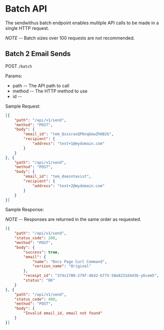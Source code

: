 # Batch API

The sendwithus batch endpoint enables multiple API calls
to be made in a single HTTP request.

*NOTE* -- Batch sizes over 100 requests are not recommended.


## Batch 2 Email Sends

POST `/batch`


Params:

- path -- The API path to call
- method -- The HTTP method to use
- id -- 


Sample Request:

```json
[{
    "path": "/api/v1/send",
    "method": "POST",
    "body": {
        "email_id": "tem_QszsrasQP6nqGewZhKB2G",
        "recipient": {
            "address": "test+1@mydomain.com"
        }
    }
}, {
    "path": "/api/v1/send",
    "method": "POST",
    "body": {
        "email_id": "tem_doesntexist",
        "recipient": {
            "address": "test+2@mydomain.com"
        }
    }
}]
```


Sample Response:


*NOTE* -- Responses are returned in the same order as requested.

```json
[{
    "path": "/api/v1/send",
    "status_code": 200,
    "method": "POST",
    "body": {
        "success": true,
        "email": {
            "name": "Docs Page Curl Command",
            "version_name": "Original"
        },
        "receipt_id": "374s1700-279f-4642-b775-58e8231d443b-y6cem5",
        "status": "OK"
    }
}, {
    "path": "/api/v1/send",
    "status_code": 400,
    "method": "POST",
    "body": {
        "Invalid email_id, email not found"
    }
}]
```
